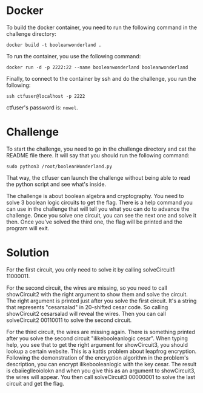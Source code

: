 # Docker

To build the docker container, you need to run the following command in the challenge directory:

```docker build -t booleanwonderland .``` 

To run the container, you use the following command:

```docker run -d -p 2222:22 --name booleanwonderland booleanwonderland``` 

Finally, to connect to the container by ssh and do the challenge, you run the following:

```ssh ctfuser@localhost -p 2222``` 

ctfuser's password is: `nowel`. 

# Challenge

To start the challenge, you need to go in the challenge directory and cat the README file there. It will say that you should run the following command:

```sudo python3 /root/booleanWonderland.py``` 

That way, the ctfuser can launch the challenge without being able to read the python script and see what's inside. 

The challenge is about boolean algebra and cryptography. You need to solve 3 boolean logic circuits to get the flag. There is a help command you can use in the challenge that will tell you what you can do to advance the challenge. Once you solve one circuit, you can see the next one and solve it then. Once you've solved the third one, the flag will be printed and the program will exit. 

# Solution 

For the first circuit, you only need to solve it by calling solveCircuit1 11000011.

For the second circuit, the wires are missing, so you need to call showCircuit2 with the right argument to show them and solve the circuit. The right argument is printed just after you solve the first circuit. It's a string that represents "cesarsalad" in 20-shifted cesar code. So calling showCircuit2 cesarsalad will reveal the wires. Then you can call solveCircuit2 00110011 to solve the second circuit.

For the third circuit, the wires are missing again. There is something printed after you solve the second circuit "ilikebooleanlogic cesar". When typing help, you see that to get the right argument for showCircuit3, you should lookup a certain website. This is a kattis problem about leapfrog encryption. Following the demonstration of the encryption algorithm in the problem's description, you can encrypt ilikebooleanlogic with the key cesar. The result is cbaiieglleoiolokn and when you give this as an argument to showCircuit3, the wires will appear. You then call solveCircuit3 00000001 to solve the last circuit and get the flag.
